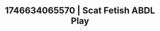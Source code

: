 ---
categories:
- Wet lips
- Nerdy seduction
- AI-generated
- Dirty whispers
- Punk lovers
- Lip gloss fantasy
- ASMR
- Cosplay
image: /assets/images/1746634065570.jpg
layout: post
seo:
  description: Featured content with exclusive ABDL Play, Scat Fetish. HD images available.
  keywords: ABDL Play, Scat Fetish
  og_image: /assets/images/1746634065570.jpg
  schema_type: VisualArtwork
tags:
- '#1746634065570'
- Scat Fetish
- ABDL Play
title: 1746634065570 | Scat Fetish ABDL Play
---